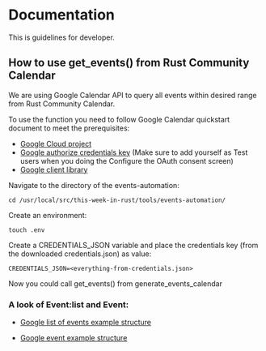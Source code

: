 # Documentation

This is guidelines for developer.

## How to use get_events() from Rust Community Calendar

We are using Google Calendar API to query all events within desired range from Rust Community Calendar.

To use the function you need to follow Google Calendar quickstart document to meet the prerequisites: 
* [Google Cloud project](https://developers.google.com/workspace/guides/create-project)
* [Google authorize credentials key](https://developers.google.com/calendar/api/quickstart/python#set_up_your_environment)
(Make sure to add yourself as Test users when you doing the Configure the OAuth consent screen)
* [Google client library](https://developers.google.com/calendar/api/quickstart/python#install_the_google_client_library)

Navigate to the directory of the events-automation:

```
cd /usr/local/src/this-week-in-rust/tools/events-automation/
```

Create an environment:
```
touch .env
```

Create a CREDENTIALS_JSON variable and place the credentials key (from the downloaded credentials.json) as value:
```
CREDENTIALS_JSON=<everything-from-credentials.json>
```

Now you could call get_events() from generate_events_calendar

### A look of Event:list and Event:
* [Google list of events example structure](https://developers.google.com/calendar/api/v3/reference/events/list?apix_params=%7B%22calendarId%22%3A%22apd9vmbc22egenmtu5l6c5jbfc%40group.calendar.google.com%22%7D#response)

* [Google event example structure](https://developers.google.com/calendar/api/v3/reference/events/list#response)